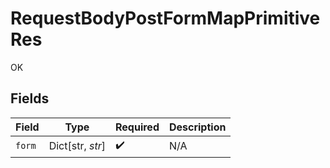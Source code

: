 # RequestBodyPostFormMapPrimitiveRes

OK


## Fields

| Field              | Type               | Required           | Description        |
| ------------------ | ------------------ | ------------------ | ------------------ |
| `form`             | Dict[str, *str*]   | :heavy_check_mark: | N/A                |